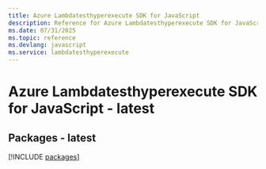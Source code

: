 ```yaml
---
title: Azure Lambdatesthyperexecute SDK for JavaScript
description: Reference for Azure Lambdatesthyperexecute SDK for JavaScript
ms.date: 07/31/2025
ms.topic: reference
ms.devlang: javascript
ms.service: lambdatesthyperexecute
---
```

# Azure Lambdatesthyperexecute SDK for JavaScript - latest
## Packages - latest
[!INCLUDE [packages](lambdatesthyperexecute-index.md)]